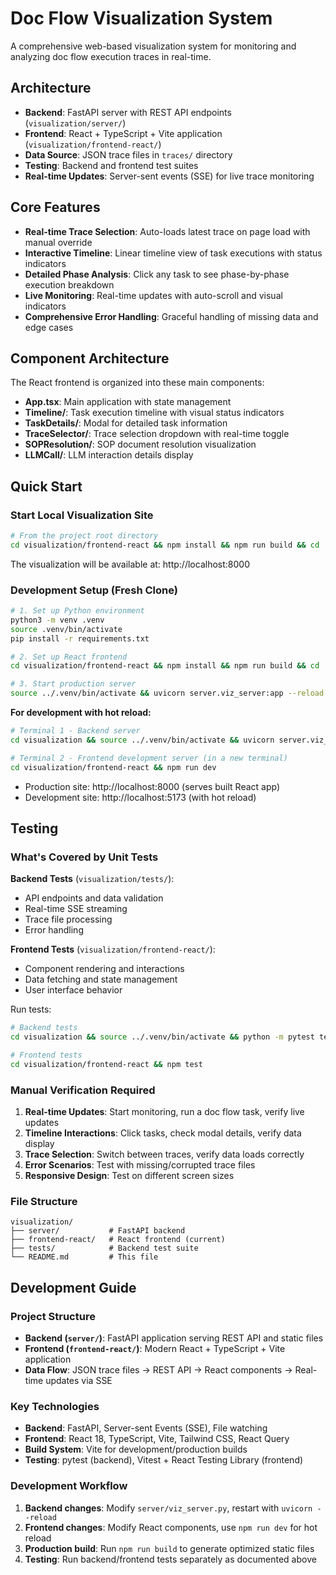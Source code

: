 # Doc Flow Visualization System

A comprehensive web-based visualization system for monitoring and analyzing doc flow execution traces in real-time.

## Architecture

- **Backend**: FastAPI server with REST API endpoints (`visualization/server/`)
- **Frontend**: React + TypeScript + Vite application (`visualization/frontend-react/`)
- **Data Source**: JSON trace files in `traces/` directory
- **Testing**: Backend and frontend test suites
- **Real-time Updates**: Server-sent events (SSE) for live trace monitoring

## Core Features

- **Real-time Trace Selection**: Auto-loads latest trace on page load with manual override
- **Interactive Timeline**: Linear timeline view of task executions with status indicators
- **Detailed Phase Analysis**: Click any task to see phase-by-phase execution breakdown
- **Live Monitoring**: Real-time updates with auto-scroll and visual indicators
- **Comprehensive Error Handling**: Graceful handling of missing data and edge cases

## Component Architecture

The React frontend is organized into these main components:

- **App.tsx**: Main application with state management
- **Timeline/**: Task execution timeline with visual status indicators
- **TaskDetails/**: Modal for detailed task information
- **TraceSelector/**: Trace selection dropdown with real-time toggle
- **SOPResolution/**: SOP document resolution visualization
- **LLMCall/**: LLM interaction details display

## Quick Start

### Start Local Visualization Site

```bash
# From the project root directory
cd visualization/frontend-react && npm install && npm run build && cd .. && source ../.venv/bin/activate && uvicorn server.viz_server:app --reload --host 0.0.0.0 --port 8000
```

The visualization will be available at: http://localhost:8000

### Development Setup (Fresh Clone)

```bash
# 1. Set up Python environment
python3 -m venv .venv
source .venv/bin/activate
pip install -r requirements.txt

# 2. Set up React frontend
cd visualization/frontend-react && npm install && npm run build && cd ..

# 3. Start production server
source ../.venv/bin/activate && uvicorn server.viz_server:app --reload --host 0.0.0.0 --port 8000
```

**For development with hot reload:**
```bash
# Terminal 1 - Backend server
cd visualization && source ../.venv/bin/activate && uvicorn server.viz_server:app --reload --host 0.0.0.0 --port 8000

# Terminal 2 - Frontend development server (in a new terminal)
cd visualization/frontend-react && npm run dev
```

- Production site: http://localhost:8000 (serves built React app)
- Development site: http://localhost:5173 (with hot reload)

## Testing

### What's Covered by Unit Tests

**Backend Tests** (`visualization/tests/`):
- API endpoints and data validation
- Real-time SSE streaming
- Trace file processing
- Error handling

**Frontend Tests** (`visualization/frontend-react/`):
- Component rendering and interactions
- Data fetching and state management
- User interface behavior

Run tests:
```bash
# Backend tests
cd visualization && source ../.venv/bin/activate && python -m pytest tests/

# Frontend tests  
cd visualization/frontend-react && npm test
```

### Manual Verification Required

1. **Real-time Updates**: Start monitoring, run a doc flow task, verify live updates
2. **Timeline Interactions**: Click tasks, check modal details, verify data display
3. **Trace Selection**: Switch between traces, verify data loads correctly
4. **Error Scenarios**: Test with missing/corrupted trace files
5. **Responsive Design**: Test on different screen sizes

### File Structure
```
visualization/
├── server/           # FastAPI backend
├── frontend-react/   # React frontend (current)
├── tests/            # Backend test suite
└── README.md         # This file
```

## Development Guide

### Project Structure

- **Backend (`server/`)**: FastAPI application serving REST API and static files
- **Frontend (`frontend-react/`)**: Modern React + TypeScript + Vite application
- **Data Flow**: JSON trace files → REST API → React components → Real-time updates via SSE

### Key Technologies

- **Backend**: FastAPI, Server-sent Events (SSE), File watching
- **Frontend**: React 18, TypeScript, Vite, Tailwind CSS, React Query
- **Build System**: Vite for development/production builds
- **Testing**: pytest (backend), Vitest + React Testing Library (frontend)

### Development Workflow

1. **Backend changes**: Modify `server/viz_server.py`, restart with `uvicorn --reload`
2. **Frontend changes**: Modify React components, use `npm run dev` for hot reload
3. **Production build**: Run `npm run build` to generate optimized static files
4. **Testing**: Run backend/frontend tests separately as documented above

